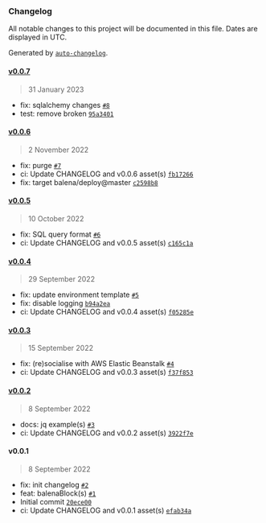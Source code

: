 ### Changelog

All notable changes to this project will be documented in this file. Dates are displayed in UTC.

Generated by [`auto-changelog`](https://github.com/CookPete/auto-changelog).

#### [v0.0.7](https://github.com/belodetek/unzoner-api/compare/v0.0.6...v0.0.7)

> 31 January 2023

- fix: sqlalchemy changes [`#8`](https://github.com/belodetek/unzoner-api/pull/8)
- test: remove broken [`95a3401`](https://github.com/belodetek/unzoner-api/commit/95a34010e1272c008e672f567cc143ed690f09d6)

#### [v0.0.6](https://github.com/belodetek/unzoner-api/compare/v0.0.5...v0.0.6)

> 2 November 2022

- fix: purge [`#7`](https://github.com/belodetek/unzoner-api/pull/7)
- ci: Update CHANGELOG and v0.0.6 asset(s) [`fb17266`](https://github.com/belodetek/unzoner-api/commit/fb1726632567721ec74ebec5c60d4d9e37044d46)
- fix: target balena/deploy@master [`c2598b8`](https://github.com/belodetek/unzoner-api/commit/c2598b8f947f23868e75d21298178e9a47d55feb)

#### [v0.0.5](https://github.com/belodetek/unzoner-api/compare/v0.0.4...v0.0.5)

> 10 October 2022

- fix: SQL query format [`#6`](https://github.com/belodetek/unzoner-api/pull/6)
- ci: Update CHANGELOG and v0.0.5 asset(s) [`c165c1a`](https://github.com/belodetek/unzoner-api/commit/c165c1a867ecb81d1d7bbf5d130eb817a41cfffb)

#### [v0.0.4](https://github.com/belodetek/unzoner-api/compare/v0.0.3...v0.0.4)

> 29 September 2022

- fix: update environment template [`#5`](https://github.com/belodetek/unzoner-api/pull/5)
- fix: disable logging [`b94a2ea`](https://github.com/belodetek/unzoner-api/commit/b94a2ea81a5fd8528e0704a8d30dfbcf927cbd8a)
- ci: Update CHANGELOG and v0.0.4 asset(s) [`f05285e`](https://github.com/belodetek/unzoner-api/commit/f05285ee41cbbc802c380b85ee612b5552e9baf2)

#### [v0.0.3](https://github.com/belodetek/unzoner-api/compare/v0.0.2...v0.0.3)

> 15 September 2022

- fix: (re)socialise with AWS Elastic Beanstalk [`#4`](https://github.com/belodetek/unzoner-api/pull/4)
- ci: Update CHANGELOG and v0.0.3 asset(s) [`f37f853`](https://github.com/belodetek/unzoner-api/commit/f37f853c903709e12ccc179d28a368c4e8e8ae01)

#### [v0.0.2](https://github.com/belodetek/unzoner-api/compare/v0.0.1...v0.0.2)

> 8 September 2022

- docs: jq example(s) [`#3`](https://github.com/belodetek/unzoner-api/pull/3)
- ci: Update CHANGELOG and v0.0.2 asset(s) [`3922f7e`](https://github.com/belodetek/unzoner-api/commit/3922f7ea1b2a6071445eb4cd359a519a559189f5)

#### v0.0.1

> 8 September 2022

- fix: init changelog [`#2`](https://github.com/belodetek/unzoner-api/pull/2)
- feat: balenaBlock(s) [`#1`](https://github.com/belodetek/unzoner-api/pull/1)
- Initial commit [`20ece00`](https://github.com/belodetek/unzoner-api/commit/20ece00c6949ed313eee4f1bea3759ddaad87f27)
- ci: Update CHANGELOG and v0.0.1 asset(s) [`efab34a`](https://github.com/belodetek/unzoner-api/commit/efab34a98767967cda7a4c863fe8a557202e06ff)
